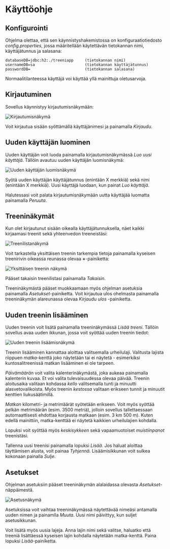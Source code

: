# Käyttöohje

## Konfigurointi

Ohjelma olettaa, että sen käynnistyshakemistossa on konfiguraatiotiedosto _config.properties_, jossa määritellään käytettävän tietokannan nimi, käyttäjätunnus ja salasana:

```
databaseDB=jdbc:h2:./treeniapp     (tietokannan nimi)
usernameDB=sa                      (tietokannan käyttäjätunnus)
passwordDB=                        (tietokannan salasana)
```

Normaalitilanteessa käyttäjä voi käyttää yllä mainittuja oletusarvoja.

## Kirjautuminen

Sovellus käynnistyy kirjautumisnäkymään:

![Kirjautumisnäkymä](https://github.com/teemuoksanen/ot-harjoitustyo/blob/master/dokumentaatio/kuvat/ohje-kirjautuminen.png)

Voit kirjautua sisään syöttämällä käyttäjänimesi ja painamalla _Kirjaudu_.

## Uuden käyttäjän luominen

Uuden käyttäjän voit luoda painamalla kirjautumisnäkymässä _Luo uusi käyttäjä_. Tällöin avautuu uuden käyttäjän luomisnäkymä:

![Uuden käyttäjän luomisnäkymä](https://github.com/teemuoksanen/ot-harjoitustyo/blob/master/dokumentaatio/kuvat/ohje-uusikayttaja.png)

Syötä uuden käyttäjän käyttäjätunnus (enintään X merkkiä) sekä nimi (enintään X merkkiä). Uusi käyttäjä luodaan, kun painat _Luo käyttäjä_.

Halutessasi voit palata kirjautumisnäkymään uutta käyttäjää luomatta painamalla _Peruuta_.

## Treeninäkymät

Kun olet kirjautunut sisään oikealla käyttäjätunnuksella, näet kaikki kirjaamasi treenit sekä yhteenvedon treeneistäsi:

![Treenilistanäkymä](https://github.com/teemuoksanen/ot-harjoitustyo/blob/master/dokumentaatio/kuvat/ohje-treenilista.png)

Voit tarkastella yksittäisen treenin tarkempia tietoja painamalla kyseisen treenirivin oikeassa reunassa olevaa **+**-painiketta:

![Yksittäisen treenin näkymä](https://github.com/teemuoksanen/ot-harjoitustyo/blob/master/dokumentaatio/kuvat/ohje-treeni.png)

Pääset takaisin treenilistasi painamalla _Takaisin_.

Treeninäkymästä pääset muokkaamaan myös ohjelman asetuksia painamalla _Asetukset_-painiketta. Voit kirjautua ulos ohelmasta painamalla treeninäkymän alareunassa olevaa _Kirjaudu ulos_ -painiketta.

## Uuden treenin lisääminen

Uuden treenin voit lisätä painamalla treeninäkymässä _Lisää treeni_. Tällöin sovellus avaa uuden ikkunan, jossa voit syöttää uuden treenin tiedot:

![Uuden treenin lisäämisnäkymä](https://github.com/teemuoksanen/ot-harjoitustyo/blob/master/dokumentaatio/kuvat/ohje-lisaatreeni.png)

Treenin lisääminen kannattaa aloittaa valitsemalla urheilulaji. Valitusta lajista riippuen _matka_-kenttä joko näytetään tai ei näytetä - esimerkiksi kuntosalitreenissä matkan lisääminen ei ole tarpeen.

_Päivämäärän_ voit valita kalenterinäkymästä, joka aukeaa painamalla kalenterin kuvaa. Et voi valita tulevaisuudessa olevaa päivää. Treenin aloitusaika valitaan kohdassa _kello_ valitsemalla tunti ja minuutti alasvetovalikoista. Myös treenin _kestossa_ valitaan erikseen tunnit ja minuutit kenttien liukusäätimillä.

_Matkan_ kilometri- ja metrimäärät syötetään erikseen. Voit myös syöttää pelkän metrimäärän (esim. 3500 metriä), jolloin sovellus tallettaessaan automaattisesti ehdottaa korjausta matkaan (esim. 3 km 500 m). Kuten edellä mainittiin, matka-kenttää ei näytetä kaikkien urheilulajien kohdalla.

Lopuksi voit syöttää myös _keskisykkeen_ sekä vapaamuotoiset _muistiinpanot_ treenistäsi.

Tallenna uusi treenisi painamalla lopuksi _Lisää_. Jos haluat aloittaa täyttämisen alusta, voit painaa _Tyhjennä_. Lisäämisikkunan voit sulkea kokonaan painalla _Sulje_.

## Asetukset

Ohjelman asetuksiin pääset treeninäkymän alalaidassa olevasta _Asetukset_-näppäimestä.

![Asetusnäkymä](https://github.com/teemuoksanen/ot-harjoitustyo/blob/master/dokumentaatio/kuvat/ohje-asetukset.png)

Asetuksissa voit vaihtaa treeninäkymässä näytettävää nimeäsi antamalla uuden nimen ja painamlla _Muuta_. Uusi nimi päivittyy, kun suljet asetusikkunan.

Voit lisätä myös uusia lajeja. Anna lajin nimi sekä valitse, haluatko että treeniä lisättäessä kyseisen lajin kohdalla näytetään matka-kenttä. Paina lopuksi _Lisää_-painiketta.
